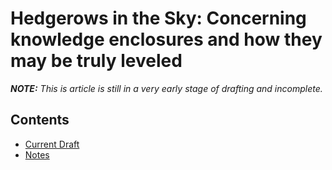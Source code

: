 # Hedgerows in the Sky: Concerning knowledge enclosures and how they may be truly leveled
___NOTE:__ This is article is still in a very early stage of drafting and incomplete._

## Contents
- [Current Draft](index.md)
- [Notes](notes/README.md)
